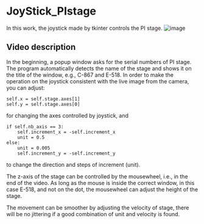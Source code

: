 # JoyStick_PIstage

In this work, the joystick made by tkinter controls the PI stage.
![image](https://github.com/tehsinchen/JoyStick_PIstage/blob/main/demo/JoyStick_PIStage.gif)

## Video description

In the beginning, a popup window asks for the serial numbers of PI stage. The program automatically detects the name of the stage and shows it on the title of the window, e.g., C-867 and E-518.
In order to make the operation on the joystick consistent with the live image from the camera, you can adjust:
```
self.x = self.stage.axes[1]
self.y = self.stage.axes[0]
```
for changing the axes controlled by joystick, and
```
if self.nb_axis == 3:
    self.increment_x = -self.increment_x
    unit = 0.5
else:
    unit = 0.005
    self.increment_y = -self.increment_y
```  

to change the direction and steps of increment (unit).

The z-axis of the stage can be controlled by the mousewheel, i.e., in the end of the video. As long as the mouse is inside the correct window, in this case E-518, and not on the dot, the mousewheel can adjust the height of the stage. 

The movement can be smoother by adjusting the velocity of stage, there will be no jittering if a good combination of unit and velocity is found.

